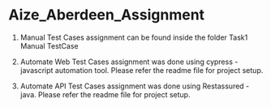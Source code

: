 # Aize_Aberdeen_Assignment
1. Manual Test Cases assignment can be found inside the folder Task1 Manual TestCase

2. Automate Web Test Cases assignment was done using cypress - javascript automation tool. Please refer the readme file for project setup.

3. Automate API Test Cases assignment was done using Restassured - java. Please refer the readme file for project setup.
